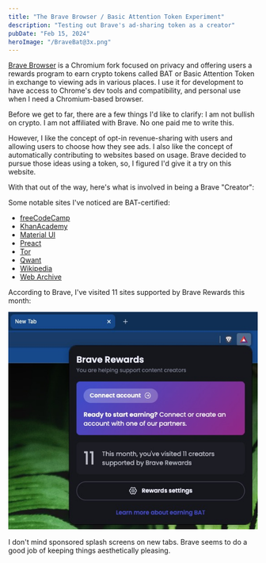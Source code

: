 ```yaml
---
title: "The Brave Browser / Basic Attention Token Experiment"
description: "Testing out Brave's ad-sharing token as a creator"
pubDate: "Feb 15, 2024"
heroImage: "/BraveBat@3x.png"
---
```


[Brave Browser](https://brave.com/) is a Chromium fork focused on privacy and offering users a rewards program to earn crypto tokens called BAT or Basic Attention Token in exchange to viewing ads in various places. I use it for development to have access to Chrome's dev tools and compatibility, and personal use when I need a Chromium-based browser.

Before we get to far, there are a few things I'd like to clarify: I am not bullish on crypto. I am not affiliated with Brave. No one paid me to write this.

However, I like the concept of opt-in revenue-sharing with users and allowing users to choose how they see ads. I also like the concept of automatically contributing to websites based on usage. Brave decided to pursue those ideas using a token, so, I figured I'd give it a try on this website.

With that out of the way, here's what is involved in being a Brave "Creator":

Some notable sites I've noticed are BAT-certified:

- [freeCodeCamp](https://www.freecodecamp.org/)
- [KhanAcademy](https://www.khanacademy.org/)
- [Material UI](https://mui.com/)
- [Preact](https://preactjs.com/)
- [Tor](https://www.torproject.org/)
- [Qwant](https://www.qwant.com/)
- [Wikipedia](https://en.wikipedia.org/)
- [Web Archive](https://web.archive.org/)

According to Brave, I've visited 11 sites supported by Brave Rewards this month:

![Screenshot of Brave Browser's rewards panel](../../../public/brave-creators-supported.jpg)

I don't mind sponsored splash screens on new tabs. Brave seems to do a good job of keeping things aesthetically pleasing.
